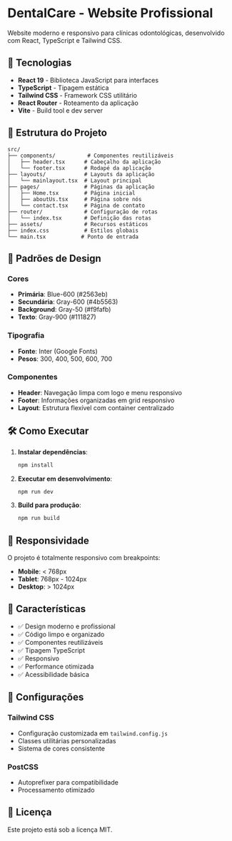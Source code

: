 # DentalCare - Website Profissional

Website moderno e responsivo para clínicas odontológicas, desenvolvido com React, TypeScript e Tailwind CSS.

## 🚀 Tecnologias

- **React 19** - Biblioteca JavaScript para interfaces
- **TypeScript** - Tipagem estática
- **Tailwind CSS** - Framework CSS utilitário
- **React Router** - Roteamento da aplicação
- **Vite** - Build tool e dev server

## 📁 Estrutura do Projeto

```
src/
├── components/          # Componentes reutilizáveis
│   ├── header.tsx      # Cabeçalho da aplicação
│   └── footer.tsx      # Rodapé da aplicação
├── layouts/            # Layouts da aplicação
│   └── mainlayout.tsx  # Layout principal
├── pages/              # Páginas da aplicação
│   ├── Home.tsx        # Página inicial
│   ├── aboutUs.tsx     # Página sobre nós
│   └── contact.tsx     # Página de contato
├── router/             # Configuração de rotas
│   └── index.tsx       # Definição das rotas
├── assets/             # Recursos estáticos
├── index.css           # Estilos globais
└── main.tsx           # Ponto de entrada
```

## 🎨 Padrões de Design

### Cores
- **Primária**: Blue-600 (#2563eb)
- **Secundária**: Gray-600 (#4b5563)
- **Background**: Gray-50 (#f9fafb)
- **Texto**: Gray-900 (#111827)

### Tipografia
- **Fonte**: Inter (Google Fonts)
- **Pesos**: 300, 400, 500, 600, 700

### Componentes
- **Header**: Navegação limpa com logo e menu responsivo
- **Footer**: Informações organizadas em grid responsivo
- **Layout**: Estrutura flexível com container centralizado

## 🛠️ Como Executar

1. **Instalar dependências**:
   ```bash
   npm install
   ```

2. **Executar em desenvolvimento**:
   ```bash
   npm run dev
   ```

3. **Build para produção**:
   ```bash
   npm run build
   ```
## 📱 Responsividade

O projeto é totalmente responsivo com breakpoints:
- **Mobile**: < 768px
- **Tablet**: 768px - 1024px
- **Desktop**: > 1024px

## 🎯 Características

- ✅ Design moderno e profissional
- ✅ Código limpo e organizado
- ✅ Componentes reutilizáveis
- ✅ Tipagem TypeScript
- ✅ Responsivo
- ✅ Performance otimizada
- ✅ Acessibilidade básica

## 🔧 Configurações

### Tailwind CSS
- Configuração customizada em `tailwind.config.js`
- Classes utilitárias personalizadas
- Sistema de cores consistente

### PostCSS
- Autoprefixer para compatibilidade
- Processamento otimizado

## 📄 Licença

Este projeto está sob a licença MIT.

